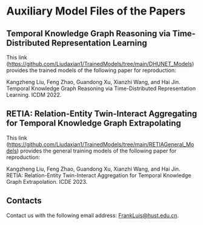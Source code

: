 # Auxiliary Model Files of the Papers

## Temporal Knowledge Graph Reasoning via Time-Distributed Representation Learning

This link (https://github.com/Liudaxian1/TrainedModels/tree/main/DHUNET_Models) provides the trained models of the following paper for reproduction:

Kangzheng Liu, Feng Zhao, Guandong Xu, Xianzhi Wang, and Hai Jin. Temporal Knowledge Graph Reasoning via Time-Distributed Representation Learning. ICDM 2022.

## RETIA: Relation-Entity Twin-Interact Aggregating for Temporal Knowledge Graph Extrapolating

This link (https://github.com/Liudaxian1/TrainedModels/tree/main/RETIAGeneral_Models) provides the general training models of the following paper for reproduction:

Kangzheng Liu, Feng Zhao, Guandong Xu, Xianzhi Wang, and Hai Jin. RETIA: Relation-Entity Twin-Interact Aggregation for Temporal Knowledge Graph Extrapolation. ICDE 2023.

## Contacts

Contact us with the following email address: FrankLuis@hust.edu.cn.
